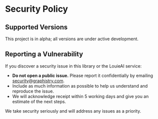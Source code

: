 # Security Policy

## Supported Versions
This project is in alpha; all versions are under active development.

## Reporting a Vulnerability
If you discover a security issue in this library or the LouieAI service:
- **Do not open a public issue.** Please report it confidentially by emailing security@graphistry.com.
- Include as much information as possible to help us understand and reproduce the issue.
- We will acknowledge receipt within 5 working days and give you an estimate of the next steps.

We take security seriously and will address any issues as a priority.